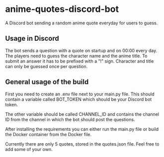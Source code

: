 # anime-quotes-discord-bot
A Discord bot sending a random anime quote everyday for users to guess.

## Usage in Discord
The bot sends a question with a quote on startup and on 00:00 every day. The players need to guess the character name and the anime title.
To submit an answer it has to be prefixed with a "!" sign. Character and title can only be guessed once per question.

## General usage of the build
First you need to create an .env file next to your main.py file. This should contain a variable called BOT_TOKEN which should be your Discord bot token.

The other variable should be called CHANNEL_ID and contains the channel ID from the channel in which the bot should post the questions.

After installing the requirements you can either run the main.py file or build the Docker container from the Docker file.

Currently there are only 5 quotes, stored in the quotes.json file. Feel free to add some of your own.
